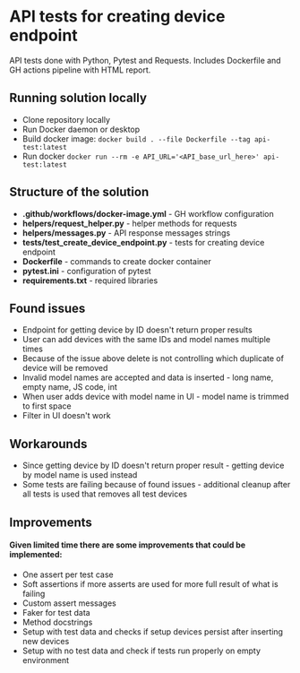 # API tests for creating device endpoint
API tests done with Python, Pytest and Requests. Includes Dockerfile and GH actions pipeline with HTML report.

## Running solution locally
- Clone repository locally
- Run Docker daemon or desktop
- Build docker image:
```docker build . --file Dockerfile --tag api-test:latest```
- Run docker 
```docker run --rm -e API_URL='<API_base_url_here>' api-test:latest```

## Structure of the solution
- **.github/workflows/docker-image.yml** - GH workflow configuration
- **helpers/request_helper.py** - helper methods for requests
- **helpers/messages.py** - API response messages strings
- **tests/test_create_device_endpoint.py** - tests for creating device endpoint
- **Dockerfile** - commands to create docker container
- **pytest.ini** - configuration of pytest
- **requirements.txt** - required libraries

## Found issues
- Endpoint for getting device by ID doesn't return proper results
- User can add devices with the same IDs and model names multiple times
- Because of the issue above delete is not controlling which duplicate of device will be removed
- Invalid model names are accepted and data is inserted - long name, empty name, JS code, int
- When user adds device with model name in UI - model name is trimmed to first space
- Filter in UI doesn't work

## Workarounds
- Since getting device by ID doesn't return proper result - getting device by model name is used instead
- Some tests are failing because of found issues - additional cleanup after all tests is used that removes all test devices

## Improvements
#### Given limited time there are some improvements that could be implemented:
- One assert per test case
- Soft assertions if more asserts are used for more full result of what is failing
- Custom assert messages
- Faker for test data
- Method docstrings
- Setup with test data and checks if setup devices persist after inserting new devices
- Setup with no test data and check if tests run properly on empty environment